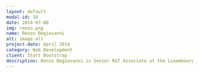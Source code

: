 ```yaml
---
layout: default
modal-id: 18
date: 2014-07-08
img: renzo.png
name: Renzo Degiovanni
alt: image-alt
project-date: April 2014
category: Web Development
client: Start Bootstrap
description: Renzo Degiovanni is Senior R&T Associate at the Luxembourg Institute of Science and Technology (LIST). His research interests lie mainly in the areas of software analysis and software engineering, with a focus on the interplay between formal methods, software testing and machine learning.
---
```


